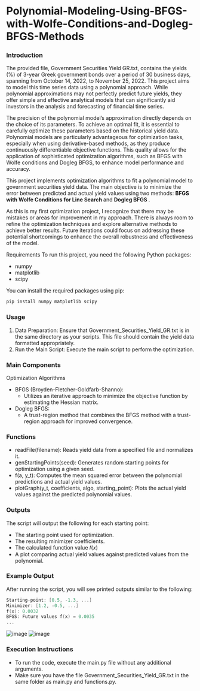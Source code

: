 # Polynomial-Modeling-Using-BFGS-with-Wolfe-Conditions-and-Dogleg-BFGS-Methods

### Introduction
The provided file, Government Securities Yield GR.txt, contains the yields (%) of 3-year Greek government bonds over a period of 30 business days, spanning from October 14, 2022, to November 25, 2022. This project aims to model this time series data using a polynomial approach. While polynomial approximations may not perfectly predict future yields, they offer simple and effective analytical models that can significantly aid investors in the analysis and forecasting of financial time series.

The precision of the polynomial model’s approximation directly depends on the choice of its parameters. To achieve an optimal fit, it is essential to carefully optimize these parameters based on the historical yield data. Polynomial models are particularly advantageous for optimization tasks, especially when using derivative-based methods, as they produce continuously differentiable objective functions. This quality allows for the application of sophisticated optimization algorithms, such as BFGS with Wolfe conditions and Dogleg BFGS, to enhance model performance and accuracy.

This project implements optimization algorithms to fit a polynomial model to government securities yield data. The main objective is to minimize the error between predicted and actual yield values using two methods: <b> BFGS with Wolfe Conditions for Line Search </b> and <b> Dogleg BFGS </b>.

As this is my first optimization project, I recognize that there may be mistakes or areas for improvement in my approach. There is always room to refine the optimization techniques and explore alternative methods to achieve better results. Future iterations could focus on addressing these potential shortcomings to enhance the overall robustness and effectiveness of the model.

Requirements
To run this project, you need the following Python packages:

* numpy
* matplotlib
* scipy

You can install the required packages using pip:

```cpp
pip install numpy matplotlib scipy
```

### Usage
1. Data Preparation: Ensure that Government_Securities_Yield_GR.txt is in the same directory as your scripts. This file should contain the yield data formatted appropriately.
2. Run the Main Script: Execute the main script to perform the optimization.

### Main Components

Optimization Algorithms
* BFGS (Broyden-Fletcher-Goldfarb-Shanno):
  * Utilizes an iterative approach to minimize the objective function by estimating the Hessian matrix.
* Dogleg BFGS:
  * A trust-region method that combines the BFGS method with a trust-region approach for improved convergence.
 
### Functions

* readFile(filename): Reads yield data from a specified file and normalizes it.
* genStartingPoints(seed): Generates random starting points for optimization using a given seed.
* f(a, y_t): Computes the mean squared error between the polynomial predictions and actual yield values.
* plotGraph(y_t, coefficients, algo, starting_point): Plots the actual yield values against the predicted polynomial values.

### Outputs
The script will output the following for each starting point:

* The starting point used for optimization.
* The resulting minimizer coefficients.
* The calculated function value 𝑓(𝑥)
* A plot comparing actual yield values against predicted values from the polynomial.

### Example Output
After running the script, you will see printed outputs similar to the following:

```cpp
Starting-point: [0.5, -1.3, ...]
Minimizer: [1.2, -0.5, ...]
f(x): 0.0032
BFGS: Future values f(x) = 0.0035
...
```

![image](https://github.com/user-attachments/assets/4b3555a9-491f-4dca-bb24-b3ee6a313d01)
![image](https://github.com/user-attachments/assets/d6dd7139-8865-47da-96ae-06c62eb83091)


### Execution Instructions

* To run the code, execute the main.py file without any additional arguments.
* Make sure you have the file Government_Securities_Yield_GR.txt in the same folder as main.py and functions.py.

